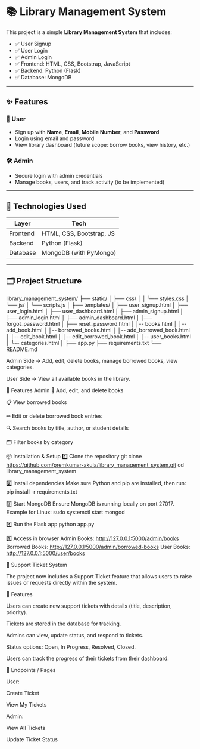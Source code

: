 # 📚 Library Management System

This project is a simple **Library Management System** that includes:

- ✅ User Signup
- ✅ User Login
- ✅ Admin Login
- ✅ Frontend: HTML, CSS, Bootstrap, JavaScript
- ✅ Backend: Python (Flask)
- ✅ Database: MongoDB

---

## ✨ Features

### 👤 User
- Sign up with **Name**, **Email**, **Mobile Number**, and **Password**
- Login using email and password
- View library dashboard (future scope: borrow books, view history, etc.)

### 🛠️ Admin
- Secure login with admin credentials
- Manage books, users, and track activity (to be implemented)

---

## 🔧 Technologies Used

| Layer       | Tech                        |
|-------------|-----------------------------|
| Frontend    | HTML, CSS, Bootstrap, JS    |
| Backend     | Python (Flask)              |
| Database    | MongoDB (with PyMongo)      |

---

## 🗂️ Project Structure

library_management_system/
├── static/
│ ├── css/
│ │ └── styles.css
│ └── js/
│ └── scripts.js
│
├── templates/
│ ├── user_signup.html
│ ├── user_login.html
│ ├── user_dashboard.html
│ ├── admin_signup.html
│ ├── admin_login.html
│ ├── admin_dashboard.html
│ ├── forgot_password.html
│ ├── reset_password.html
│ │-- books.html
│ │-- add_book.html
│ │-- borrowed_books.html
│ │-- add_borrowed_book.html
│ │-- edit_book.html
│ │-- edit_borrowed_book.html
│ │-- user_books.html
│ └-- categories.html
│
├── app.py
├── requirements.txt
└── README.md


Admin Side → Add, edit, delete books, manage borrowed books, view categories.

User Side → View all available books in the library.

🚀 Features
Admin
📖 Add, edit, and delete books

📋 View borrowed books

✏ Edit or delete borrowed book entries

🔍 Search books by title, author, or student details

🗂 Filter books by category


📦 Installation & Setup
1️⃣ Clone the repository
    git clone https://github.com/premkumar-akula/library_management_system.git
    cd library_management_system
    
2️⃣ Install dependencies
    Make sure Python and pip are installed, then run:
      pip install -r requirements.txt
      
3️⃣ Start MongoDB
Ensure MongoDB is running locally on port 27017.
Example for Linux:
    sudo systemctl start mongod
    
4️⃣ Run the Flask app
      python app.py

5️⃣ Access in browser
    Admin Books: http://127.0.0.1:5000/admin/books
    Borrowed Books: http://127.0.0.1:5000/admin/borrowed-books
    User Books: http://127.0.0.1:5000/user/books
    

🎫 Support Ticket System

The project now includes a Support Ticket feature that allows users to raise issues or requests directly within the system.

🔹 Features

Users can create new support tickets with details (title, description, priority).

Tickets are stored in the database for tracking.

Admins can view, update status, and respond to tickets.

Status options: Open, In Progress, Resolved, Closed.

Users can track the progress of their tickets from their dashboard.

🔹 Endpoints / Pages

User:

Create Ticket

View My Tickets

Admin:

View All Tickets

Update Ticket Status